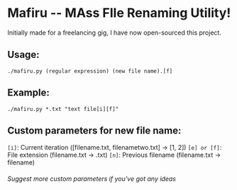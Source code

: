 # Mafiru -- **MA**ss **FI**le **R**enaming **U**tility!
Initially made for a freelancing gig, I have now open-sourced this project.

## Usage:
`./mafiru.py (regular expression) (new file name).[f]`

## Example:
`./mafiru.py *.txt "text file[i][f]"`

## Custom parameters for new file name:
`[i]`: Current iteration (\[filename.txt, filenametwo.txt\] -> \[1, 2\])
`[e] or [f]`: File extension (filename.txt -> .txt)
`[n]`: Previous filename (filename.txt -> filename)
###### Suggest more custom parameters if you've got any ideas
